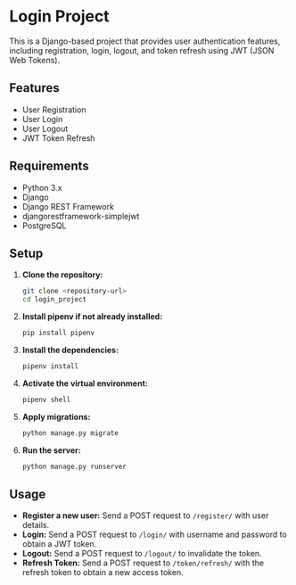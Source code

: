 # Login Project

This is a Django-based project that provides user authentication features, including registration, login, logout, and token refresh using JWT (JSON Web Tokens).

## Features

- User Registration
- User Login
- User Logout
- JWT Token Refresh

## Requirements

- Python 3.x
- Django
- Django REST Framework
- djangorestframework-simplejwt
- PostgreSQL

## Setup

1. **Clone the repository:**

   ```bash
   git clone <repository-url>
   cd login_project
   ```

2. **Install pipenv if not already installed:**

   ```bash
   pip install pipenv
   ```

3. **Install the dependencies:**

   ```bash
   pipenv install
   ```

4. **Activate the virtual environment:**

   ```bash
   pipenv shell
   ```

5. **Apply migrations:**

   ```bash
   python manage.py migrate
   ```

6. **Run the server:**

   ```bash
   python manage.py runserver
   ```

## Usage

- **Register a new user:** Send a POST request to `/register/` with user details.
- **Login:** Send a POST request to `/login/` with username and password to obtain a JWT token.
- **Logout:** Send a POST request to `/logout/` to invalidate the token.
- **Refresh Token:** Send a POST request to `/token/refresh/` with the refresh token to obtain a new access token.
